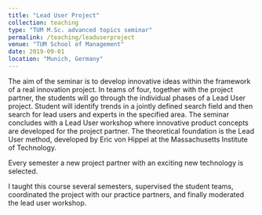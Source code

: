 ```yaml
---
title: "Lead User Project"
collection: teaching
type: "TUM M.Sc. advanced topics seminar"
permalink: /teaching/leaduserproject
venue: "TUM School of Management"
date: 2019-09-01
location: "Munich, Germany"
---
```


The aim of the seminar is to develop innovative ideas within the framework of a real innovation project. In teams of four, together with the project partner, the students will go through the individual phases of a Lead User project. Student will identify trends in a jointly defined search field and then search for lead users and experts in the specified area. The seminar concludes with a Lead User workshop where innovative product concepts are developed for the project partner. The theoretical foundation is the Lead User method, developed by Eric von Hippel at the Massachusetts Institute of Technology.

Every semester a new project partner with an exciting new technology is selected. 

I taught this course several semesters, supervised the student teams, coordinated the project with our practice partners, and finally moderated the lead user workshop.

